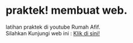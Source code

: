 # praktek! membuat web.
latihan praktek di youtube Rumah Afif.
<br>
Silahkan Kunjungi web ini : <a href="https://bagasrah1.github.io/praktekytrumahku/" target="_blank" rel="nofollow">Klik di sini!</a>
